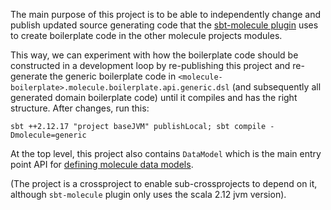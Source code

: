 The main purpose of this project is to be able to independently change and publish updated source generating code that the [sbt-molecule plugin](https://github.com/scalamolecule/sbt-molecule) uses to create boilerplate code in the other molecule projects modules.

This way, we can experiment with how the boilerplate code should be constructed in a development loop by re-publishing this project and re-generate the generic boilerplate code in `<molecule-boilerplate>.molecule.boilerplate.api.generic.dsl` (and subsequently all generated domain boilerplate code) until it compiles and has the right structure. After changes, run this:

    sbt ++2.12.17 "project baseJVM" publishLocal; sbt compile -Dmolecule=generic

At the top level, this project also contains `DataModel` which is the main entry point API for [defining molecule data models](https://www.scalamolecule.org/setup/data-model/).

(The project is a crossproject to enable sub-crossprojects to depend on it, although `sbt-molecule` plugin only uses the scala 2.12 jvm version).


 